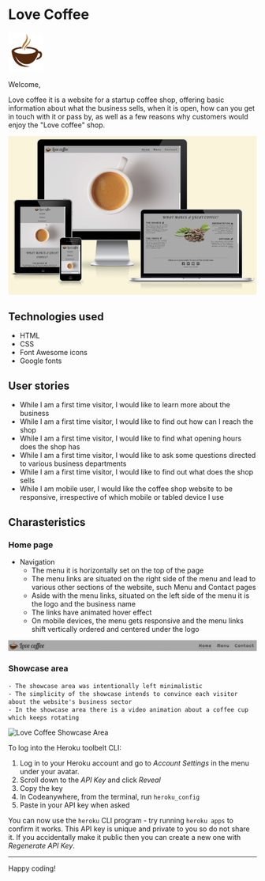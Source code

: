 # Love Coffee
![Love Coffee logo](https://github.com/acristiancsiki/HTML-CSS/blob/main/assets/images/logo.png) 

Welcome,

Love coffee it is a website for a startup coffee shop, offering basic information about what the business sells, when it is open, how can you get in touch with it or pass by, as well as a few reasons why customers would enjoy the "Love coffee" shop.

![Love Coffee Showcase](https://github.com/acristiancsiki/HTML-CSS/blob/main/assets/images/readme-showcase.PNG)

## Technologies used
* HTML
* CSS
* Font Awesome icons
* Google fonts

## User stories
* While I am a first time visitor, I would like to learn more about the business
* While I am a first time visitor, I would like to find out how can I reach the shop
* While I am a first time visitor, I would like to find what opening hours does the shop has
* While I am a first time visitor, I would like to ask some questions directed to various business departments
* While I am a first time visitor, I would like to find out what does the shop sells
* While I am mobile user, I would like the coffee shop website to be responsive, irrespective of which mobile or tabled device I use

## Charasteristics
### Home page
* Navigation
    - The menu it is horizontally set on the top of the page
    - The menu links are situated on the right side of the menu and lead to various other sections of the website, such Menu and Contact pages
    - Aside with the menu links, situated on the left side of the menu it is the logo and the business name
    - The links have animated hover effect
    - On mobile devices, the menu gets responsive and the menu links shift vertically ordered and centered under the logo

 ![Love Coffee Main Menu](https://github.com/acristiancsiki/HTML-CSS/blob/main/assets/images/topmenu.PNG)

 ### Showcase area
    - The showcase area was intentionally left minimalistic
    - The simplicity of the showcase intends to convince each visitor about the website's business sector
    - In the showcase area there is a video animation about a coffee cup which keeps rotating

![Love Coffee Showcase Area](https://github.com/acristiancsiki/HTML-CSS/blob/main/assets/images/coffee-mug-showcase.PNG)

To log into the Heroku toolbelt CLI:

1. Log in to your Heroku account and go to _Account Settings_ in the menu under your avatar.
2. Scroll down to the _API Key_ and click _Reveal_
3. Copy the key
4. In Codeanywhere, from the terminal, run `heroku_config`
5. Paste in your API key when asked

You can now use the `heroku` CLI program - try running `heroku apps` to confirm it works. This API key is unique and private to you so do not share it. If you accidentally make it public then you can create a new one with _Regenerate API Key_.

---

Happy coding!
